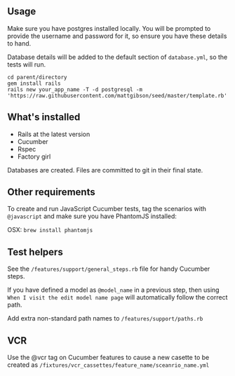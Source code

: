 ## Usage

Make sure you have postgres installed locally. You will be prompted to provide
the username and password for it, so ensure you have these details to hand.

Database details will be added to the default section of `database.yml`, so
the tests will run.

```
cd parent/directory
gem install rails
rails new your_app_name -T -d postgresql -m 'https://raw.githubusercontent.com/mattgibson/seed/master/template.rb'
```

## What's installed

* Rails at the latest version
* Cucumber
* Rspec
* Factory girl

Databases are created. Files are committed to git in their final state.

## Other requirements

To create and run JavaScript Cucumber tests, tag the scenarios with
`@javascript` and make sure you have PhantomJS installed:

OSX: `brew install phantomjs`

## Test helpers

See the `/features/support/general_steps.rb` file for handy Cucumber steps.

If you have defined a model as `@model_name` in a previous step, then using
`When I visit the edit model name page` will automatically follow the correct
path.

Add extra non-standard path names to `/features/support/paths.rb`

## VCR

Use the @vcr tag on Cucumber features to cause a new casette to be created
as `/fixtures/vcr_cassettes/feature_name/sceanrio_name.yml`
